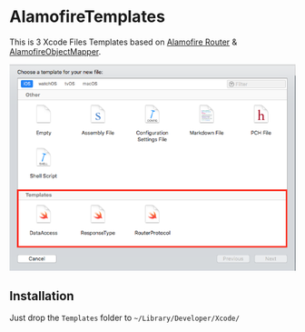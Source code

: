 # AlamofireTemplates
This is 3 Xcode Files Templates based on [Alamofire Router](https://github.com/Alamofire/Alamofire/blob/master/Documentation/AdvancedUsage.md#api-parameter-abstraction) & [AlamofireObjectMapper](https://github.com/tristanhimmelman/AlamofireObjectMapper).

![Files](Screenshots/files.png)

## Installation
Just drop the `Templates` folder to `~/Library/Developer/Xcode/`
